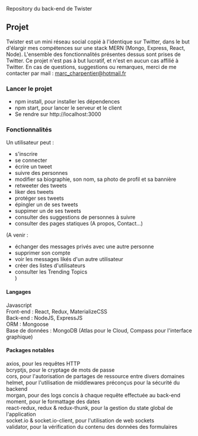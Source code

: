 Repository du back-end de Twister

## Projet

Twister est un mini réseau social copié à l'identique sur Twitter, dans le but d'élargir mes compétences sur une stack MERN (Mongo, Express, React, Node).
L'ensemble des fonctionnalités présentes dessus sont prises de Twitter.
Ce projet n'est pas à but lucratif, et n'est en aucun cas affilié à Twitter.
En cas de questions, suggestions ou remarques, merci de me contacter par mail : marc_charpentier@hotmail.fr

### Lancer le projet

- npm install, pour installer les dépendences
- npm start, pour lancer le serveur et le client
- Se rendre sur http://localhost:3000

### Fonctionnalités

Un utilisateur peut :

- s'inscrire<br/>
- se connecter<br/>
- écrire un tweet<br/>
- suivre des personnes<br/>
- modifier sa biographie, son nom, sa photo de profil et sa bannière<br/>
- retweeter des tweets<br/>
- liker des tweets<br/>
- protéger ses tweets<br/>
- épingler un de ses tweets<br/>
- suppimer un de ses tweets<br/>
- consulter des suggestions de personnes à suivre<br/>
- consulter des pages statiques (A propos, Contact...)<br/>

(A venir :

- échanger des messages privés avec une autre personne<br/>
- supprimer son compte<br/>
- voir les messages likés d'un autre utilisateur<br/>
- créer des listes d'utilisateurs<br/>
- consulter les Trending Topics<br/>
  )

#### Langages

Javascript<br/>
Front-end : React, Redux, MaterializeCSS<br/>
Back-end : NodeJS, ExpressJS<br/>
ORM : Mongoose<br/>
Base de données : MongoDB (Atlas pour le Cloud, Compass pour l'interface graphique)<br/>

#### Packages notables

axios, pour les requêtes HTTP<br/>
bcryptjs, pour le cryptage de mots de passe<br/>
cors, pour l'autorisation de partages de ressource entre divers domaines<br/>
helmet, pour l'utilisation de middlewares préconçus pour la sécurité du backend<br/>
morgan, pour des logs concis à chaque requête effectuée au back-end<br/>
moment, pour le formattage des dates<br/>
react-redux, redux & redux-thunk, pour la gestion du state global de l'application<br/>
socket.io & socket.io-client, pour l'utilisation de web sockets<br/>
validator, pour la vérification du contenu des données des formulaires<br/>
